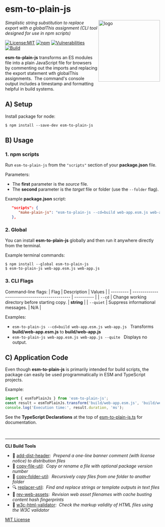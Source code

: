 # esm-to-plain-js
<img src=https://centerkey.com/graphics/center-key-logo.svg align=right width=200 alt=logo>

_Simplistic string substitution to replace export with a globalThis assignment (CLI tool designed for use in npm scripts)_

[![License:MIT](https://img.shields.io/badge/License-MIT-blue.svg)](https://github.com/center-key/esm-to-plain-js/blob/main/LICENSE.txt)
[![npm](https://img.shields.io/npm/v/esm-to-plain-js.svg)](https://www.npmjs.com/package/esm-to-plain-js)
[![Vulnerabilities](https://snyk.io/test/github/center-key/esm-to-plain-js/badge.svg)](https://snyk.io/test/github/center-key/esm-to-plain-js)
[![Build](https://github.com/center-key/esm-to-plain-js/workflows/build/badge.svg)](https://github.com/center-key/esm-to-plain-js/actions/workflows/run-spec-on-push.yaml)

**esm-to-plain-js** transforms an ES modules file into a plain JavaScript file for browsers by commenting out the imports and replacing the export statement wth globalThis assignments.&nbsp;
The command's console output includes a timestamp and formatting helpful in build systems.

## A) Setup
Install package for node:
```shell
$ npm install --save-dev esm-to-plain-js
```

## B) Usage
### 1. npm scripts
Run `esm-to-plain-js` from the `"scripts"` section of your **package.json** file.

Parameters:
* The **first** parameter is the *source* file.
* The **second** parameter is the *target* file or folder (use the `--folder` flag).

Example **package.json** script:
```json
   "scripts": {
      "make-plain-js": "esm-to-plain-js --cd=build web-app.esm.js web-app.js"
   },
```

### 2. Global
You can install **esm-to-plain-js** globally and then run it anywhere directly from the terminal.

Example terminal commands:
```shell
$ npm install --global esm-to-plain-js
$ esm-to-plain-js web-app.esm.js web-app.js
```

### 3. CLI Flags
Command-line flags:
| Flag      | Description                                    | Values     |
| --------- | ---------------------------------------------- | ---------- |
| `--cd`    | Change working directory before starting copy. | **string** |
| `--quiet` | Suppress informational messages.               | N/A        |

Examples:
   - `esm-to-plain-js --cd=build web-app.esm.js web-app.js` &nbsp; Transforms **build/web-app.esm.js** to **build/web-app.js**
   - `esm-to-plain-js web-app.esm.js web-app.js --quite`    &nbsp; Displays no output.

## C) Application Code
Even though **esm-to-plain-js** is primarily intended for build scripts, the package can easily be used programmatically in ESM and TypeScript projects.

Example:
``` typescript
import { esmToPlainJs } from 'esm-to-plain-js';
const result = esmToPlainJs.transform('build/web-app.esm.js', 'build/web-app.js');
console.log('Execution time:', result.duration, 'ms');
```

See the **TypeScript Declarations** at the top of [esm-to-plain-js.ts](esm-to-plain-js.ts) for documentation.

<br>

---
**CLI Build Tools**
   - 🎋 [add-dist-header](https://github.com/center-key/add-dist-header):&nbsp; _Prepend a one-line banner comment (with license notice) to distribution files_
   - 📄 [copy-file-util](https://github.com/center-key/copy-file-util):&nbsp; _Copy or rename a file with optional package version number_
   - 📂 [copy-folder-util](https://github.com/center-key/copy-folder-util):&nbsp; _Recursively copy files from one folder to another folder_
   - 🔍 [replacer-util](https://github.com/center-key/replacer-util):&nbsp; _Find and replace strings or template outputs in text files_
   - 🔢 [rev-web-assets](https://github.com/center-key/rev-web-assets):&nbsp; _Revision web asset filenames with cache busting content hash fingerprints_
   - 🚦 [w3c-html-validator](https://github.com/center-key/w3c-html-validator):&nbsp; _Check the markup validity of HTML files using the W3C validator_

[MIT License](LICENSE.txt)

